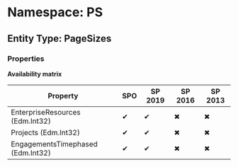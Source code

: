 # Namespace: PS
## Entity Type: PageSizes

### Properties

**Availability matrix**

Property | SPO | SP 2019 | SP 2016 | SP 2013
----------|-----|---------|---------|--------
EnterpriseResources (Edm.Int32) | ✔ | ✔ | ✖ | ✖
Projects (Edm.Int32) | ✔ | ✔ | ✖ | ✖
EngagementsTimephased (Edm.Int32) | ✔ | ✔ | ✖ | ✖

